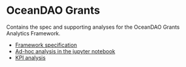 # OceanDAO Grants

Contains the spec and supporting analyses for the OceanDAO Grants Analytics Framework.

- [Framework specification](analytics-framework-spec.md)
- [Ad-hoc analysis in the jupyter notebook](oceandao-adhoc-analysis.ipynb)
- [KPI analysis ](oceandao-kpis-analysis.ipynb)
